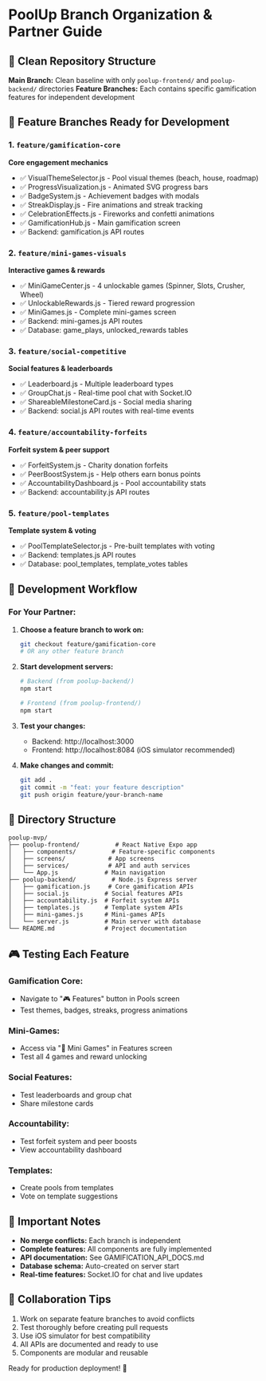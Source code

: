 # PoolUp Branch Organization & Partner Guide

## 🎯 Clean Repository Structure

**Main Branch:** Clean baseline with only `poolup-frontend/` and `poolup-backend/` directories
**Feature Branches:** Each contains specific gamification features for independent development

## 🚀 Feature Branches Ready for Development

### 1. `feature/gamification-core` 
**Core engagement mechanics**
- ✅ VisualThemeSelector.js - Pool visual themes (beach, house, roadmap)
- ✅ ProgressVisualization.js - Animated SVG progress bars
- ✅ BadgeSystem.js - Achievement badges with modals
- ✅ StreakDisplay.js - Fire animations and streak tracking
- ✅ CelebrationEffects.js - Fireworks and confetti animations
- ✅ GamificationHub.js - Main gamification screen
- ✅ Backend: gamification.js API routes

### 2. `feature/mini-games-visuals`
**Interactive games & rewards**
- ✅ MiniGameCenter.js - 4 unlockable games (Spinner, Slots, Crusher, Wheel)
- ✅ UnlockableRewards.js - Tiered reward progression
- ✅ MiniGames.js - Complete mini-games screen
- ✅ Backend: mini-games.js API routes
- ✅ Database: game_plays, unlocked_rewards tables

### 3. `feature/social-competitive`
**Social features & leaderboards**
- ✅ Leaderboard.js - Multiple leaderboard types
- ✅ GroupChat.js - Real-time pool chat with Socket.IO
- ✅ ShareableMilestoneCard.js - Social media sharing
- ✅ Backend: social.js API routes with real-time events

### 4. `feature/accountability-forfeits`
**Forfeit system & peer support**
- ✅ ForfeitSystem.js - Charity donation forfeits
- ✅ PeerBoostSystem.js - Help others earn bonus points
- ✅ AccountabilityDashboard.js - Pool accountability stats
- ✅ Backend: accountability.js API routes

### 5. `feature/pool-templates`
**Template system & voting**
- ✅ PoolTemplateSelector.js - Pre-built templates with voting
- ✅ Backend: templates.js API routes
- ✅ Database: pool_templates, template_votes tables

## 🔧 Development Workflow

### For Your Partner:

1. **Choose a feature branch to work on:**
   ```bash
   git checkout feature/gamification-core
   # OR any other feature branch
   ```

2. **Start development servers:**
   ```bash
   # Backend (from poolup-backend/)
   npm start
   
   # Frontend (from poolup-frontend/)
   npm start
   ```

3. **Test your changes:**
   - Backend: http://localhost:3000
   - Frontend: http://localhost:8084 (iOS simulator recommended)

4. **Make changes and commit:**
   ```bash
   git add .
   git commit -m "feat: your feature description"
   git push origin feature/your-branch-name
   ```

## 📁 Directory Structure

```
poolup-mvp/
├── poolup-frontend/          # React Native Expo app
│   ├── components/          # Feature-specific components
│   ├── screens/            # App screens
│   ├── services/           # API and auth services
│   └── App.js             # Main navigation
├── poolup-backend/          # Node.js Express server
│   ├── gamification.js     # Core gamification APIs
│   ├── social.js          # Social features APIs
│   ├── accountability.js  # Forfeit system APIs
│   ├── templates.js       # Template system APIs
│   ├── mini-games.js      # Mini-games APIs
│   └── server.js          # Main server with database
└── README.md              # Project documentation
```

## 🎮 Testing Each Feature

### Gamification Core:
- Navigate to "🎮 Features" button in Pools screen
- Test themes, badges, streaks, progress animations

### Mini-Games:
- Access via "🎯 Mini Games" in Features screen
- Test all 4 games and reward unlocking

### Social Features:
- Test leaderboards and group chat
- Share milestone cards

### Accountability:
- Test forfeit system and peer boosts
- View accountability dashboard

### Templates:
- Create pools from templates
- Vote on template suggestions

## 🚨 Important Notes

- **No merge conflicts:** Each branch is independent
- **Complete features:** All components are fully implemented
- **API documentation:** See GAMIFICATION_API_DOCS.md
- **Database schema:** Auto-created on server start
- **Real-time features:** Socket.IO for chat and live updates

## 🤝 Collaboration Tips

1. Work on separate feature branches to avoid conflicts
2. Test thoroughly before creating pull requests
3. Use iOS simulator for best compatibility
4. All APIs are documented and ready to use
5. Components are modular and reusable

Ready for production deployment! 🚀
